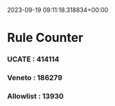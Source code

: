 2023-09-19 09:11:18.318834+00:00
# Rule Counter 
 ### UCATE : 414114

 ### Veneto : 186279

 ### Allowlist : 13930
